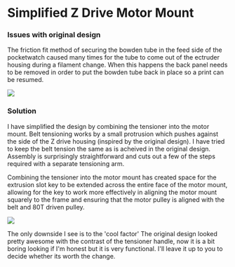 # Simplified Z Drive Motor Mount

### Issues with original design
The friction fit method of securing the bowden tube in the feed side of the pocketwatch caused many times for the tube to come out of the ectruder housing during a filament change. When this happens the back panel needs to be removed in order to put the bowden tube back in place so a print can be resumed.

![](Filament_Path_Crosssection.JPG?raw=true)

### Solution
I have simplified the design by combining the tensioner into the motor mount. Belt tensioning works by a small protrusion which pushes against the side of the Z drive housing (inspired by the original design). I have tried to keep the belt tension the same as is acheived in the original design. Assembly is surprisingly straightforward and cuts out a few of the steps required with a separate tensioning arm.

Combining the tensioner into the motor mount has created space for the extrusion slot key to be extended across the entire face of the motor mount, allowing for the key to work more effectively in aligning the motor mount squarely to the frame and ensuring that the motor pulley is aligned with the belt and 80T driven pulley.

![](Long_key.JPG?raw=true)

The only downside I see is to the 'cool factor' The original design looked pretty awesome with the contrast of the tensioner handle, now it is a bit boring looking if I'm honest but it is very functional. I'll leave it up to you to decide whether its worth the change.
